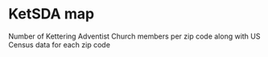 # KetSDA map
Number of Kettering Adventist Church members per zip code along with US Census data for each zip code
